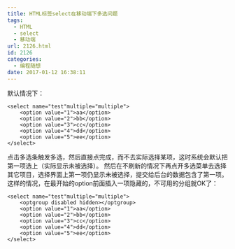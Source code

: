 ```yaml
---
title: HTML标签select在移动端下多选问题
tags:
  - HTML
  - select
  - 移动端
url: 2126.html
id: 2126
categories:
  - 编程随想
date: 2017-01-12 16:38:11
---
```


默认情况下：

    <select name="test"multiple="multiple">
        <option value="1">aa</option>
        <option value="2">bb</option>
        <option value="3">cc</option>
        <option value="4">dd</option>
        <option value="5">ee</option>
    </select>
    

点击多选条触发多选，然后直接点完成，而不去实际选择某项，这时系统会默认把第一项选上（实际显示未被选择）。 然后在不刷新的情况下再点开多选菜单去选择其它项目，选择界面上第一项仍显示未被选择，提交给后台的数据包含了第一项。 这样的情况，在最开始的option前面插入一项隐藏的，不可用的分组就OK了：

    <select name="test"multiple="multiple">
        <optgroup disabled hidden></optgroup>
        <option value="1">aa</option>
        <option value="2">bb</option>
        <option value="3">cc</option>
        <option value="4">dd</option>
        <option value="5">ee</option>
    </select>